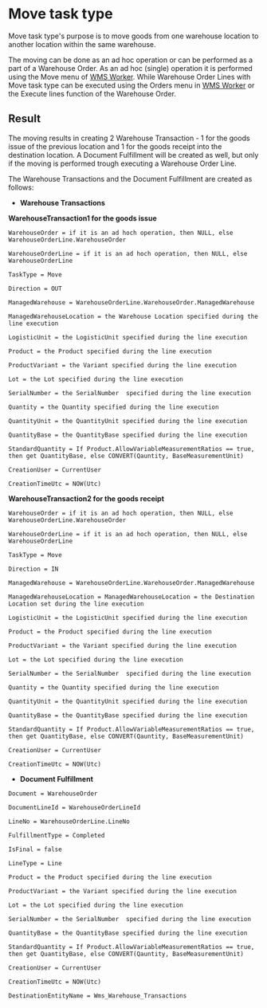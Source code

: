 # Move task type

Move task type's purpose is to move goods from one warehouse location to another location within the same warehouse. 

The moving can be done as an ad hoc operation or can be performed as a part of a Warehouse Order. As an ad hoc (single) operation it is performed using the Move menu of [WMS Worker](xref:wms-worker). While Warehouse Order Lines with Move task type can be executed using the Orders menu in [WMS Worker](xref:wms-worker) or the Execute lines function of the Warehouse Order.

## Result

The moving results in creating 2 Warehouse Transaction - 1 for the goods issue of the previous location and 1 for the goods receipt into the destination location.
A Document Fulfillment will be created as well, but only if the moving is performed trough executing a Warehouse Order Line.

The Warehouse Transactions and the Document Fulfillment are created as follows:

* **Warehouse Transactions**

**WarehouseTransaction1 for the goods issue**
`````````
WarehouseOrder = if it is an ad hoch operation, then NULL, else WarehouseOrderLine.WarehouseOrder
 
WarehouseOrderLine = if it is an ad hoch operation, then NULL, else WarehouseOrderLine

TaskType = Move

Direction = OUT
 
ManagedWarehouse = WarehouseOrderLine.WarehouseOrder.ManagedWarehouse
 
ManagedWarehouseLocation = the Warehouse Location specified during the line execution
 
LogisticUnit = the LogisticUnit specified during the line execution 
 
Product = the Product specified during the line execution 
 
ProductVariant = the Variant specified during the line execution 
 
Lot = the Lot specified during the line execution 
 
SerialNumber = the SerialNumber  specified during the line execution 
 
Quantity = the Quantity specified during the line execution
 
QuantityUnit = the QuantityUnit specified during the line execution 

QuantityBase = the QuantityBase specified during the line execution 

StandardQuantity = If Product.AllowVariableMeasurementRatios == true, then get QuantityBase, else CONVERT(Qauntity, BaseMeasurementUnit)
 
CreationUser = CurrentUser
 
CreationTimeUtc = NOW(Utc)
`````````
 

**WarehouseTransaction2 for the goods receipt**
`````````
WarehouseOrder = if it is an ad hoch operation, then NULL, else WarehouseOrderLine.WarehouseOrder
 
WarehouseOrderLine = if it is an ad hoch operation, then NULL, else WarehouseOrderLine

TaskType = Move

Direction = IN
 
ManagedWarehouse = WarehouseOrderLine.WarehouseOrder.ManagedWarehouse
 
ManagedWarehouseLocation = ManagedWarehouseLocation = the Destination Location set during the line execution
 
LogisticUnit = the LogisticUnit specified during the line execution 
 
Product = the Product specified during the line execution 
 
ProductVariant = the Variant specified during the line execution 
 
Lot = the Lot specified during the line execution 
 
SerialNumber = the SerialNumber  specified during the line execution 
 
Quantity = the Quantity specified during the line execution
 
QuantityUnit = the QuantityUnit specified during the line execution 

QuantityBase = the QuantityBase specified during the line execution 

StandardQuantity = If Product.AllowVariableMeasurementRatios == true, then get QuantityBase, else CONVERT(Qauntity, BaseMeasurementUnit)
 
CreationUser = CurrentUser
 
CreationTimeUtc = NOW(Utc)

`````````
 

* **Document Fulfillment**
`````````
Document = WarehouseOrder
 
DocumentLineId = WarehouseOrderLineId
 
LineNo = WarehouseOrderLine.LineNo
 
FulfillmentType = Completed
 
IsFinal = false
 
LineType = Line

Product = the Product specified during the line execution 
 
ProductVariant = the Variant specified during the line execution 
 
Lot = the Lot specified during the line execution 
 
SerialNumber = the SerialNumber  specified during the line execution
 
QuantityBase = the QuantityBase specified during the line execution 

StandardQuantity = If Product.AllowVariableMeasurementRatios == true, then get QuantityBase, else CONVERT(Qauntity, BaseMeasurementUnit)

CreationUser = CurrentUser

CreationTimeUtc = NOW(Utc)

DestinationEntityName = Wms_Warehouse_Transactions
`````````
